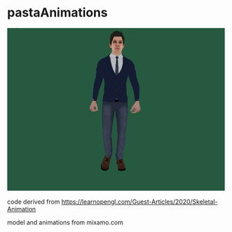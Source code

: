 # pastaAnimations

![demo](docs/demo.gif)

code derived from https://learnopengl.com/Guest-Articles/2020/Skeletal-Animation

model and animations from mixamo.com